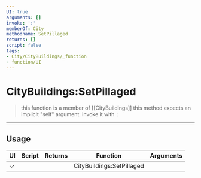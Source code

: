 ```yaml
---
UI: true
arguments: []
invoke: ':'
memberOf: City
methodname: SetPillaged
returns: []
script: false
tags:
- City/CityBuildings/_function
- function/UI
---
```

# CityBuildings:SetPillaged
> this function is a member of [[CityBuildings]]
> this method expects an implicit "self" argument. invoke it with `:`
-----
## Usage
|  UI | Script | Returns | Function | Arguments |
|:---:|:------:|-------:|:--------:|:---------|
|✓| ||CityBuildings:SetPillaged||
